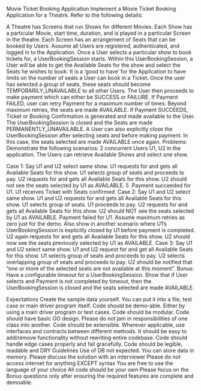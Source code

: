 Movie Ticket Booking Application
Implement a Movie Ticket Booking Application for a Theatre. Refer to the following details:

A Theatre has Screens that run Shows for different Movies. Each Show has a particular Movie, start time, duration, and is played in a particular Screen in the theatre. Each Screen has an arrangement of Seats that can be booked by Users.
Assume all Users are registered, authenticated, and logged in to the Application.
Once a User selects a particular show to book tickets for, a UserBookingSession starts. Within this UserBookingSession, a User will be able to get the Available Seats for the show and select the Seats he wishes to book. It is a ‘good to have’ for the Application to have limits on the number of seats a User can book in a Ticket.
Once the user has selected a group of seats, these seats should become TEMPORARILY_UNAVAILABLE to all other Users.
The User then proceeds to make payment which can either be SUCCESS or FAILURE.
If Payment FAILED, user can retry Payment for a maximum number of times. Beyond maximum retries, the seats are made AVAILABLE.
If Payment SUCCEEDS, Ticket or Booking Confirmation is generated and made available to the User. The UserBookingSession is closed and the Seats are made PERMANENTLY_UNAVAILABLE.
A User can also explicitly close the UserBookingSession after selecting seats and before making payment. In this case, the seats selected are made AVAILABLE once again.
Problems:
Demonstrate the following scenarios:
2 concurrent Users U1, U2 in the application. The Users can retrieve Available Shows and select one show.

Case 1:
Say U1 and U2 select same show.
U1 requests for and gets all Available Seats for this show.
U1 selects group of seats and proceeds to pay.
U2 requests for and gets all Available Seats for this show. U2 should not see the seats selected by U1 as AVAILABLE. 5 .Payment succeeded for U1.
U1 receives Ticket with Seats confirmed.
Case 2:
Say U1 and U2 select same show.
U1 and U2 requests for and gets all Available Seats for this show.
U1 selects group of seats.
U1 proceeds to pay.
U2 requests for and gets all Available Seats for this show. U2 should NOT see the seats selected by U1 as AVAILABLE.
Payment failed for U1. Assume maximum retries as zero just for the demo. Also show in another scenario where U1’s UserBookingSession is explicitly closed by U1 before payment is completed.
U2 again requests for and gets all Available Seats for this show. U2 should now see the seats previously selected by U1 as AVAILABLE.
Case 3:
Say U1 and U2 select same show.
U1 and U2 request for and get all Available Seats for this show.
U1 selects group of seats and proceeds to pay.
U2 selects overlapping group of seats and proceeds to pay. U2 should be notified that “one or more of the selected seats are not available at this moment”.
Bonus:
Have a configurable timeout for a UserBookingSession. Show that if User selects and Payment is not completed by timeout, then the UserBookingSession is closed and the seats selected are made AVAILABLE.

Expectations
Create the sample data yourself. You can put it into a file, test case or main driver program itself.
Code should be demo-able. Either by using a main driver program or test cases.
Code should be modular. Code should have basic OO design. Please do not jam in responsibilities of one class into another.
Code should be extensible. Wherever applicable, use interfaces and contracts between different methods. It should be easy to add/remove functionality without re­writing entire codebase.
Code should handle edge cases properly and fail gracefully.
Code should be legible, readable and DRY
Guidelines
Use of DB not expected. You can store data in memory.
Please discuss the solution with an interviewer
Please do not access internet for anything EXCEPT syntax
You are free to use the language of your choice
All code should be your own
Please focus on the Bonus questions only after ensuring the required features are complete and demoable.